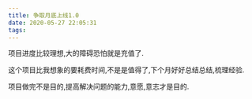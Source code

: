 ```yaml
---
title: 争取月底上线1.0
date: 2020-05-27 22:05:31
tags:
---
```

项目进度比较理想,大的障碍恐怕就是充值了.

这个项目比我想象的要耗费时间,不是是值得了,下个月好好总结总结,梳理经验.

项目做完不是目的,提高解决问题的能力,意愿,意志才是目的.